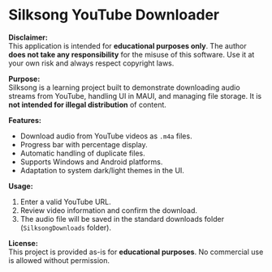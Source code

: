 # Silksong YouTube Downloader

**Disclaimer:**  
This application is intended for **educational purposes only**. The author **does not take any responsibility** for the misuse of this software. Use it at your own risk and always respect copyright laws.  

**Purpose:**  
Silksong is a learning project built to demonstrate downloading audio streams from YouTube, handling UI in MAUI, and managing file storage. It is **not intended for illegal distribution** of content.  

**Features:**  
- Download audio from YouTube videos as `.m4a` files.  
- Progress bar with percentage display.  
- Automatic handling of duplicate files.  
- Supports Windows and Android platforms.  
- Adaptation to system dark/light themes in the UI.  

**Usage:**  
1. Enter a valid YouTube URL.  
2. Review video information and confirm the download.  
3. The audio file will be saved in the standard downloads folder (`SilksongDownloads` folder).  

**License:**  
This project is provided as-is for **educational purposes**. No commercial use is allowed without permission.
